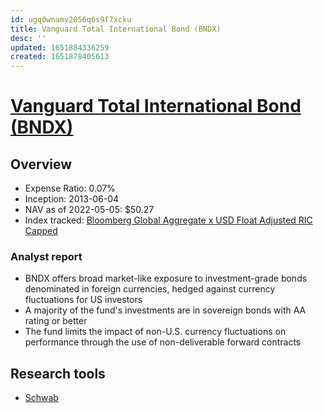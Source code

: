 ```yaml
---
id: ugq0wnamv2056q6s9f7xcku
title: Vanguard Total International Bond (BNDX)
desc: ''
updated: 1651884336259
created: 1651878405613
---
```

# [Vanguard Total International Bond (BNDX)](https://etfdb.com/etf/BNDX/#etf-ticker-profile)

## Overview

- Expense Ratio: 0.07%
- Inception: 2013-06-04
- NAV as of 2022-05-05: $50.27
- Index tracked: [Bloomberg Global Aggregate x USD Float Adjusted RIC Capped](https://etfdb.com/index/bloomberg-global-aggregate-x-usd-float-adjusted-ric-capped/)

### Analyst report

- BNDX offers broad market-like exposure to investment-grade bonds denominated in foreign currencies, hedged against currency fluctuations for US investors
- A majority of the fund's investments are in sovereign bonds with AA rating or better
- The fund limits the impact of non-U.S. currency fluctuations on performance through the use of non-deliverable forward contracts

## Research tools

- [Schwab](https://www.schwab.com/research/etfs/quotes/summary/bndx)